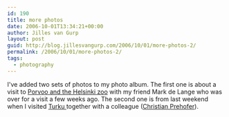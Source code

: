 ```yaml
---
id: 190
title: more photos
date: 2006-10-01T13:34:21+00:00
author: Jilles van Gurp
layout: post
guid: http://blog.jillesvangurp.com/2006/10/01/more-photos-2/
permalink: /2006/10/01/more-photos-2/
tags:
  - photography
---
```

I've added two sets of photos to my photo album. The first one is about a visit to [Porvoo and the Helsinki zoo](https://www.jillesvangurp.com/Album/2006/2006-10%20Porvoo%20and%20Zoo/index.html) with my friend Mark de Lange who was over for a visit a few weeks ago. The second one is from last weekend when I visited [Turku ](https://www.jillesvangurp.com/Album/2006/2006-11%20Turku%20and%20Naantali/index.html)together with a colleague ([Christian Prehofer](http://www.prehofer.de/)).